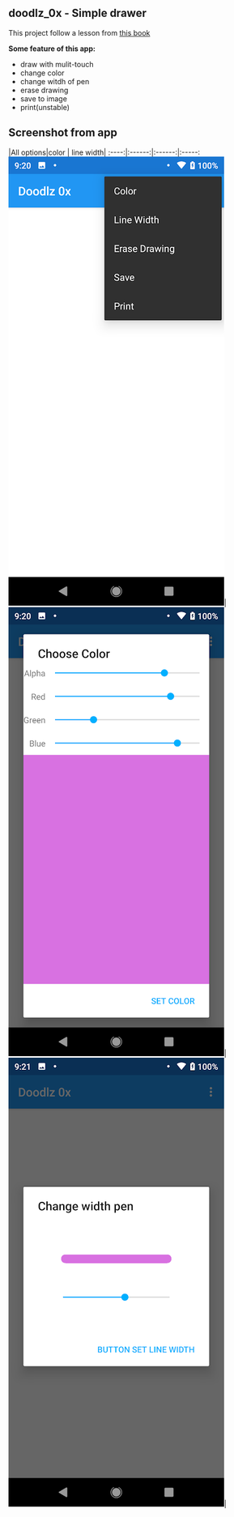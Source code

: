 ## doodlz_0x - Simple drawer

This project follow a lesson from [this book](https://www.amazon.com/Android-Programmers-App-Driven-Approach-Developer/dp/0134289366)

**Some feature of this app:**

- draw with mulit-touch
- change color
- change witdh of pen
- erase drawing
- save to image
- print(unstable)

## Screenshot from app

|All options|color | line width|
:----:|:------:|:------:|:-----:
![all options](https://github.com/Huythanh0x/doodlz_0x/blob/master/Screenshot_20220115-212031.png)|![color](https://github.com/Huythanh0x/doodlz_0x/blob/master/Screenshot_20220115-212052.png)|![line width](https://github.com/Huythanh0x/doodlz_0x/blob/master/Screenshot_20220115-212104.png)|
